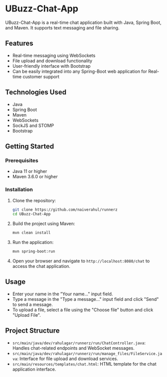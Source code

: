 # UBuzz-Chat-App

UBuzz-Chat-App is a real-time chat application built with Java, Spring Boot, and Maven. It supports text messaging and file sharing.

## Features

- Real-time messaging using WebSockets
- File upload and download functionality
- User-friendly interface with Bootstrap
- Can be easily integrated into any Spring-Boot web application for Real-time customer support 

## Technologies Used

- Java
- Spring Boot
- Maven
- WebSockets
- SockJS and STOMP
- Bootstrap

## Getting Started

### Prerequisites

- Java 11 or higher
- Maven 3.6.0 or higher

### Installation

1. Clone the repository:
    ```sh
    git clone https://github.com/naiverahul/runnerz
    cd UBuzz-Chat-App
    ```

2. Build the project using Maven:
    ```sh
    mvn clean install
    ```

3. Run the application:
    ```sh
    mvn spring-boot:run
    ```

4. Open your browser and navigate to `http://localhost:8080/chat` to access the chat application.

## Usage

- Enter your name in the "Your name..." input field.
- Type a message in the "Type a message..." input field and click "Send" to send a message.
- To upload a file, select a file using the "Choose file" button and click "Upload File".

## Project Structure

- `src/main/java/dev/rahulagar/runnerz/run/ChatController.java`: Handles chat-related endpoints and WebSocket messages.
- `src/main/java/dev/rahulagar/runnerz/run/manage_files/FileService.java`: Interface for file upload and download services.
- `src/main/resources/templates/chat.html`: HTML template for the chat application interface.

